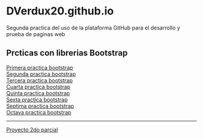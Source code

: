 # DVerdux20.github.io
Segunda practica del uso de la plataforma GitHub para el desarrollo y prueba de paginas web

<h2>Prcticas con librerias Bootstrap</h2>
<a href="https://DVerdux20.github.io/PracticaBootstrap/PracticaBootstrap1">Primera practica bootstrap</a><br>
<a href="https://DVerdux20.github.io/PracticaBootstrap/PracticaBootstrap2">Segunda practica bootstrap</a><br>
<a href="https://DVerdux20.github.io/PracticaBootstrap/PracticaBootstrap3">Tercera practica bootstrap</a><br>
<a href="https://DVerdux20.github.io/PracticaBootstrap/PracticaBootstrap4">Cuarta practica bootstrap</a><br>
<a href="https://DVerdux20.github.io/PracticaBootstrap/PracticaBootstrap5">Quinta practica bootstrap</a><br>
<a href="https://DVerdux20.github.io/PracticaBootstrap/PracticaBootstrap6">Sexta practica bootstrap</a><br>
<a href="https://DVerdux20.github.io/PracticaBootstrap/PracticaBootstrap7">Septima practica bootstrap</a><br>
<a href="https://DVerdux20.github.io/PracticaBootstrap/PracticaBootstrap8">Octava practica bootstrap</a><hr>
<a href="https://DVerdux20.github.io/Proyecto2doParcial">Proyecto 2do parcial</a>
